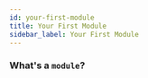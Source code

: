 ```yaml
---
id: your-first-module
title: Your First Module
sidebar_label: Your First Module
---
```


### What's a `module`?
